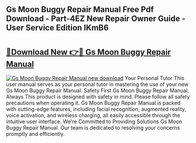 ## Gs Moon Buggy Repair Manual Free Pdf Download - Part-4EZ New Repair Owner Guide - User Service Edition IKmB6

# <h2><a href="http://bc80357.oget.top/?id=Gs+Moon+Buggy+Repair+Manual">🔗Download New 👉🔴 Gs Moon Buggy Repair Manual</a></h2>

[![Gs Moon Buggy Repair Manual new download](https://i.imgur.com/5g1atiW.png)](http://bc80357.oget.top/?id=Gs+Moon+Buggy+Repair+Manual)
Your Personal Tutor This user manual serves as your personal tutor in mastering the use of your new Gs Moon Buggy Repair Manual. Safety First Gs Moon Buggy Repair Manual, Always This product is designed with safety in mind. Please follow all safety precautions when operating it. Gs Moon Buggy Repair Manual is packed with cutting-edge features, including facial recognition, augmented reality, voice activation, and wireless charging, all easily accessible through the intuitive user interface. We're Committed to Providing Solutions Gs Moon Buggy Repair Manual. Our team is dedicated to resolving your concerns promptly and efficiently.
